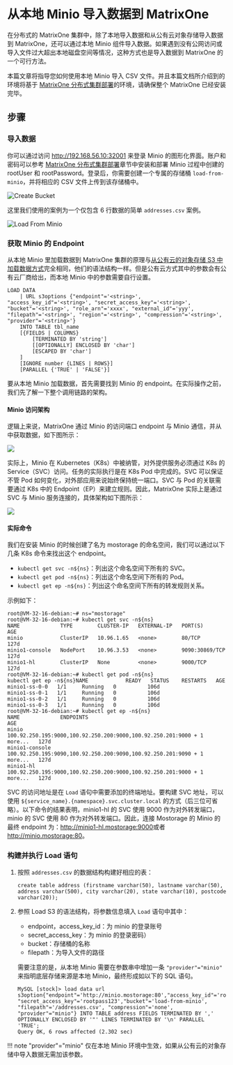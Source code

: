 # 从本地 Minio 导入数据到 MatrixOne

在分布式的 MatrixOne 集群中，除了本地导入数据和从公有云对象存储导入数据到 MatrixOne，还可以通过本地 Minio 组件导入数据。如果遇到没有公网访问或导入文件过大超出本地磁盘空间等情况，这种方式也是导入数据到 MatrixOne 的一个可行方法。

本篇文章将指导您如何使用本地 Minio 导入 CSV 文件。并且本篇文档所介绍到的环境将基于 [MatrixOne 分布式集群部署](deploy-MatrixOne-cluster.md)的环境，请确保整个 MatrixOne 已经安装完毕。

## 步骤

### 导入数据

你可以通过访问 http://192.168.56.10:32001 来登录 Minio 的图形化界面。账户和密码可以参考 [MatrixOne 分布式集群部署](deploy-MatrixOne-cluster.md)章节中安装和部署 Minio 过程中创建的 rootUser 和 rootPassword。登录后，你需要创建一个专属的存储桶 `load-from-minio`，并将相应的 CSV 文件上传到该存储桶中。

![Create Bucket](https://github.com/matrixorigin/artwork/blob/main/docs/deploy/import/minio-create-bucket.png?raw=true)

这里我们使用的案例为一个仅包含 6 行数据的简单 `addresses.csv` 案例。

![Load From Minio](https://github.com/matrixorigin/artwork/blob/main/docs/deploy/import/load-from-minio.png?raw=true)

### 获取 Minio 的 Endpoint

从本地 Minio 里加载数据到 MatrixOne 集群的原理与[从公有云的对象存储 S3 中加载数据方式](../Develop/import-data/bulk-load/load-s3.md)完全相同，他们的语法结构一样。但是公有云方式其中的参数会有公有云厂商给出，而本地 Minio 中的参数需要自行设置。

```
LOAD DATA
    | URL s3options {"endpoint"='<string>', "access_key_id"='<string>', "secret_access_key"='<string>', "bucket"='<string>', "role_arn"='xxxx', "external_id"='yyy', "filepath"='<string>', "region"='<string>', "compression"='<string>', "provider"='<string>'}
    INTO TABLE tbl_name
    [{FIELDS | COLUMNS}
        [TERMINATED BY 'string']
        [[OPTIONALLY] ENCLOSED BY 'char']
        [ESCAPED BY 'char']
    ]
    [IGNORE number {LINES | ROWS}]
    [PARALLEL {'TRUE' | 'FALSE'}]
```

要从本地 Minio 加载数据，首先需要找到 Minio 的 endpoint。在实际操作之前，我们先了解一下整个调用链路的架构。

#### Minio 访问架构

逻辑上来说，MatrixOne 通过 Minio 的访问端口 endpoint 与 Minio 通信，并从中获取数据，如下图所示：

![](https://github.com/matrixorigin/artwork/blob/main/docs/deploy/import/minio-logical-call.png?raw=true)

实际上，Minio 在 Kubernetes（K8s）中被纳管，对外提供服务必须通过 K8s 的 Service（SVC）访问。任务的实际执行是在 K8s Pod 中完成的。SVC 可以保证不管 Pod 如何变化，对外部应用来说始终保持统一端口。SVC 与 Pod 的关联需要通过 K8s 中的 Endpoint（EP）来建立规则。因此，MatrixOne 实际上是通过 SVC 与 Minio 服务连接的，具体架构如下图所示：

![](https://github.com/matrixorigin/artwork/blob/main/docs/deploy/import/minio-real-call.png?raw=true)

#### 实际命令

我们在安装 Minio 的时候创建了名为 mostorage 的命名空间，我们可以通过以下几条 K8s 命令来找出这个 endpoint。

- `kubectl get svc -n${ns}`：列出这个命名空间下所有的 SVC。
- `kubectl get pod -n${ns}`：列出这个命名空间下所有的 Pod。
- `kubectl get ep -n${ns}`：列出这个命名空间下所有的转发规则关系。

示例如下：

```
root@VM-32-16-debian:~# ns="mostorage"
root@VM-32-16-debian:~# kubectl get svc -n${ns}
NAME             TYPE        CLUSTER-IP   EXTERNAL-IP   PORT(S)          AGE
minio            ClusterIP   10.96.1.65   <none>        80/TCP           127d
minio1-console   NodePort    10.96.3.53   <none>        9090:30869/TCP   127d
minio1-hl        ClusterIP   None         <none>        9000/TCP         127d
root@VM-32-16-debian:~# kubectl get pod -n${ns}
kubectl get ep -n${ns}NAME            READY   STATUS    RESTARTS   AGE
minio1-ss-0-0   1/1     Running   0          106d
minio1-ss-0-1   1/1     Running   0          106d
minio1-ss-0-2   1/1     Running   0          106d
minio1-ss-0-3   1/1     Running   0          106d
root@VM-32-16-debian:~# kubectl get ep -n${ns}
NAME             ENDPOINTS                                                                 AGE
minio            100.92.250.195:9000,100.92.250.200:9000,100.92.250.201:9000 + 1 more...   127d
minio1-console   100.92.250.195:9090,100.92.250.200:9090,100.92.250.201:9090 + 1 more...   127d
minio1-hl        100.92.250.195:9000,100.92.250.200:9000,100.92.250.201:9000 + 1 more...   127d
```

SVC 的访问地址是在 `Load` 语句中需要添加的终端地址。要构建 SVC 地址，可以使用 `${service_name}.{namespace}.svc.cluster.local` 的方式（后三位可省略）。以下命令的结果表明，minio1-hl 的 SVC 使用 9000 作为对外转发端口，minio 的 SVC 使用 80 作为对外转发端口。因此，连接 Mostorage 的 Minio 的最终 endpoint 为：<http://minio1-hl.mostorage:9000>或者<http://minio.mostorage:80>。

### 构建并执行 Load 语句

1. 按照 `addresses.csv` 的数据结构构建好相应的表：

    ```
    create table address (firstname varchar(50), lastname varchar(50), address varchar(500), city varchar(20), state varchar(10), postcode varchar(20));
    ```

2. 参照 Load S3 的语法结构，将参数信息填入 `Load` 语句中其中：

    - endpoint，access_key_id：为 minio 的登录账号
    - secret_access_key：为 minio 的登录密码）
    - bucket：存储桶的名称
    - filepath：为导入文件的路径

    需要注意的是，从本地 Minio 需要在参数串中增加一条 `"provider"="minio"` 来指明底层存储来源是本地 Minio，最终形成如以下的 SQL 语句。

    ```
    MySQL [stock]> load data url s3option{"endpoint"='http://minio.mostorage:80',"access_key_id"='rootuser', "secret_access_key"='rootpass123',"bucket"='load-from-minio', "filepath"='/addresses.csv', "compression"='none', "provider"="minio"} INTO TABLE address FIELDS TERMINATED BY ',' OPTIONALLY ENCLOSED BY '"' LINES TERMINATED BY '\n' PARALLEL 'TRUE';
    Query OK, 6 rows affected (2.302 sec)
    ```

!!! note
    "provider"="minio" 仅在本地 Minio 环境中生效，如果从公有云的对象存储中导入数据无需加该参数。
